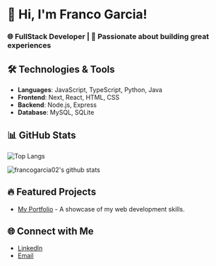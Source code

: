 # 👋 Hi, I'm Franco Garcia!
### 🌐 FullStack Developer | 🚀 Passionate about building great experiences

## 🛠️ Technologies & Tools
- **Languages**: JavaScript, TypeScript, Python, Java
- **Frontend**: Next, React, HTML, CSS
- **Backend**: Node.js, Express
- **Database**: MySQL, SQLite


## 📊 GitHub Stats
![Top Langs](https://github-readme-stats.vercel.app/api/top-langs/?username=francogarcia02&hide=html&theme=radical&title_color=blue&layout=compact)

![francogarcia02's github stats](https://github-readme-stats.vercel.app/api?username=francogarcia02&show_icons=true&theme=radical&title_color=blue&include_all_commits=true)

## 🔥 Featured Projects
- [My Portfolio](https://francogarcia02.github.io/) - A showcase of my web development skills.

## 🌐 Connect with Me
- [LinkedIn](https://www.linkedin.com/in/francogarcia02fcg)
- [Email](mailto:francoalbertogarcia2017@gmail.com)

